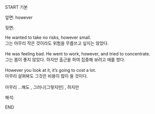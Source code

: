 START
기본

앞면:
however


뒷면:
<div>He wanted to take no risks, however small. </div><div>그는 아무리 작은 것이라도 위험을 무릅쓰고 싶지는 않았다.</div><div><br></div><div><div>He was feeling bad. He went to work, however, and tried to concentrate. </div><div>그는 몸이 좋지 않았다. 하지만 출근을 하여 집중해 보려고 애를 썼다.</div></div><div><br></div><div><div>However you look at it, it’s going to cost a lot. </div><div>아무리 살펴봐도 그것은 비용이 많이 들 것이다.</div></div><div><br></div><div>아무리 ...해도 , 그러나[그렇지만] , 하지만</div>


해석:
<!--ID: 1746614454077-->
END